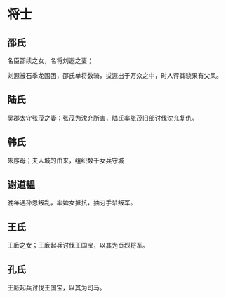 # 将士

## 邵氏

名臣邵续之女，名将刘遐之妻；

刘遐被石季龙围困，邵氏单将数骑，拔遐出于万众之中，时人评其骁果有父风。

## 陆氏

吴郡太守张茂之妻；张茂为沈充所害，陆氏率张茂旧部讨伐沈充复仇。

## 韩氏

朱序母；夫人城的由来，组织数千女兵守城

## 谢道韫

晚年遇孙恩叛乱，率婢女抵抗，抽刃手杀叛军。

## 王氏

王廞之女；王廞起兵讨伐王国宝，以其为贞烈将军。

## 孔氏

王廞起兵讨伐王国宝，以其为司马。
